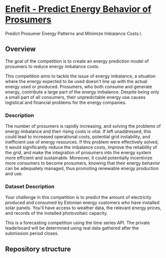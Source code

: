 # [Enefit - Predict Energy Behavior of Prosumers](https://www.kaggle.com/competitions/predict-energy-behavior-of-prosumers/overview)
Predict Prosumer Energy Patterns and Minimize Imbalance Costs.\

## Overview

The goal of the competition is to create an energy prediction model of prosumers to reduce energy imbalance costs.

This competition aims to tackle the issue of energy imbalance, a situation where the energy expected to be used doesn't line up with the actual energy used or produced. Prosumers, who both consume and generate energy, contribute a large part of the energy imbalance. Despite being only a small part of all consumers, their unpredictable energy use causes logistical and financial problems for the energy companies.

### Description

The number of prosumers is rapidly increasing, and solving the problems of energy imbalance and their rising costs is vital. If left unaddressed, this could lead to increased operational costs, potential grid instability, and inefficient use of energy resources. If this problem were effectively solved, it would significantly reduce the imbalance costs, improve the reliability of the grid, and make the integration of prosumers into the energy system more efficient and sustainable. Moreover, it could potentially incentivize more consumers to become prosumers, knowing that their energy behavior can be adequately managed, thus promoting renewable energy production and use.

### Dataset Description

Your challenge in this competition is to predict the amount of electricity produced and consumed by Estonian energy customers who have installed solar panels. You'll have access to weather data, the relevant energy prices, and records of the installed photovoltaic capacity.

This is a forecasting competition using the time series API. The private leaderboard will be determined using real data gathered after the submission period closes.


## Repository structure
